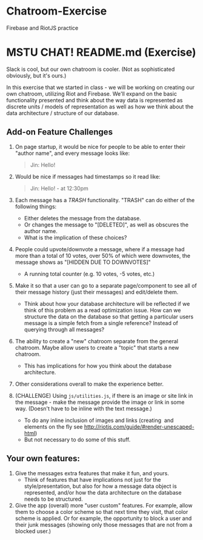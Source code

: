 # Chatroom-Exercise
Firebase and RiotJS practice

# MSTU CHAT! README.md (Exercise)

Slack is cool, but our own chatroom is cooler. (Not as sophisticated obviously, but it's ours.)

In this exercise that we started in class - we will be working on creating our own chatroom, utilizing Riot and Firebase. We'll expand on the basic functionality presented and think about the way data is represented as discrete units / models of representation as well as how we think about the data architecture / structure of our database.

## Add-on Feature Challenges
1. On page startup, it would be nice for people to be able to enter their "author name", and every message looks like:

	> Jin: Hello!

2. Would be nice if messages had timestamps so it read like:

	> Jin: Hello! - at 12:30pm

3. Each message has a _TRASH_ functionality. "TRASH" can do either of the following things:
	- Either deletes the message from the database.
	- Or changes the message to "[DELETED]", as well as obscures the author name.
	- What is the implication of these choices?
4. People could upvote/downvote a message, where if a message had more than a total of 10 votes, over 50% of which were downvotes, the message shows as "[HIDDEN DUE TO DOWNVOTES]"
	- A running total counter (e.g. 10 votes, -5 votes, etc.)
5. Make it so that a user can go to a separate page/component to see all of their message history (just their messages) and edit/delete them.
	- Think about how your database architecture will be reflected if we think of this problem as a read optimization issue. How can we structure the data on the database so that getting a particular users message is a simple fetch from a single reference? Instead of querying through all messages?
6. The ability to create a "new" chatroom separate from the general chatroom. Maybe allow users to create a "topic" that starts a new chatroom.
	- This has implications for how you think about the database architecture.
7. Other considerations overall to make the experience better.
8. (CHALLENGE) Using `js/utilities.js`, if there is an image or site link in the message - make the message provide the image or link in some way. (Doesn't have to be inline with the text message.)
    - To do any inline inclusion of images and links (creating <img> and <a> elements on the fly see http://riotjs.com/guide/#render-unescaped-html)
    - But not necessary to do some of this stuff.

## Your own features:
1. Give the messages extra features that make it fun, and yours.
	- Think of features that have implications not just for the style/presentation, but also for how a message data object is represented, and/or how the data architecture on the database needs to be structured.
2. Give the app (overall) more "user custom" features. For example, allow them to choose a color scheme so that next time they visit, that color scheme is applied. Or for example, the opportunity to block a user and their junk messages (showing only those messages that are not from a blocked user.)
